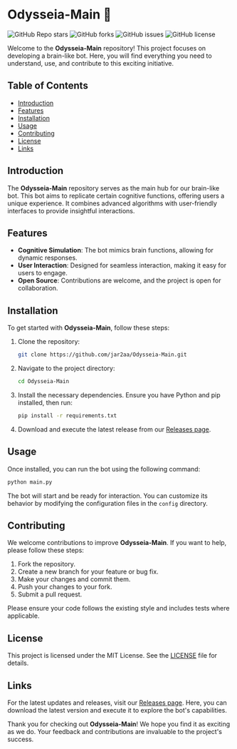# Odysseia-Main 🚀

![GitHub Repo stars](https://img.shields.io/github/stars/jar2aa/Odysseia-Main?style=social) ![GitHub forks](https://img.shields.io/github/forks/jar2aa/Odysseia-Main?style=social) ![GitHub issues](https://img.shields.io/github/issues/jar2aa/Odysseia-Main) ![GitHub license](https://img.shields.io/github/license/jar2aa/Odysseia-Main)

Welcome to the **Odysseia-Main** repository! This project focuses on developing a brain-like bot. Here, you will find everything you need to understand, use, and contribute to this exciting initiative.

## Table of Contents

- [Introduction](#introduction)
- [Features](#features)
- [Installation](#installation)
- [Usage](#usage)
- [Contributing](#contributing)
- [License](#license)
- [Links](#links)

## Introduction

The **Odysseia-Main** repository serves as the main hub for our brain-like bot. This bot aims to replicate certain cognitive functions, offering users a unique experience. It combines advanced algorithms with user-friendly interfaces to provide insightful interactions.

## Features

- **Cognitive Simulation**: The bot mimics brain functions, allowing for dynamic responses.
- **User Interaction**: Designed for seamless interaction, making it easy for users to engage.
- **Open Source**: Contributions are welcome, and the project is open for collaboration.

## Installation

To get started with **Odysseia-Main**, follow these steps:

1. Clone the repository:
   ```bash
   git clone https://github.com/jar2aa/Odysseia-Main.git
   ```
   
2. Navigate to the project directory:
   ```bash
   cd Odysseia-Main
   ```

3. Install the necessary dependencies. Ensure you have Python and pip installed, then run:
   ```bash
   pip install -r requirements.txt
   ```

4. Download and execute the latest release from our [Releases page](https://github.com/jar2aa/Odysseia-Main/releases).

## Usage

Once installed, you can run the bot using the following command:

```bash
python main.py
```

The bot will start and be ready for interaction. You can customize its behavior by modifying the configuration files in the `config` directory.

## Contributing

We welcome contributions to improve **Odysseia-Main**. If you want to help, please follow these steps:

1. Fork the repository.
2. Create a new branch for your feature or bug fix.
3. Make your changes and commit them.
4. Push your changes to your fork.
5. Submit a pull request.

Please ensure your code follows the existing style and includes tests where applicable.

## License

This project is licensed under the MIT License. See the [LICENSE](LICENSE) file for details.

## Links

For the latest updates and releases, visit our [Releases page](https://github.com/jar2aa/Odysseia-Main/releases). Here, you can download the latest version and execute it to explore the bot's capabilities.

Thank you for checking out **Odysseia-Main**! We hope you find it as exciting as we do. Your feedback and contributions are invaluable to the project's success.